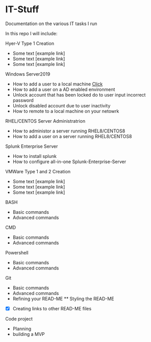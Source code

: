 # IT-Stuff
Documentation on the various IT tasks I run


In this repo I will include:

Hyer-V Type 1 Creation
* Some text [example link]
* Some text [example link]
* Some text [example link]

Windows Server2019
* How to add a user to a local machine [Click](https://github.com/urmarc443/IT-Stuff/blob/main/addANewUserToALocalMachine)
* How to add a user on a AD enabled environment
* Unlock account that has been locked do to user input incorrect password
* Unlock disabled account due to user inactivity
* How to remote to a local machine on your netowrk

RHEL/CENTOS Server Administratrion
* How to administor a server running RHEL8/CENTOS8
* How to add a user on a server running RHEL8/CENTOS8

Splunk Enterprise Server
* How to install splunk
* How to configure all-in-one Splunk-Enterprise-Server
  
VMWare Type 1 and 2 Creation
* Some text [example link]
* Some text [example link]
* Some text [example link]

BASH
* Basic commands
* Advanced commands

CMD
* Basic commands
* Advanced commands

Powershell
* Basic commands
* Advanced commands

Git
* Basic commands
* Advanced commands
* Refining your READ-ME
** Styling the READ-ME
- [x] Creating links to other READ-ME files
    
Code project
* Planning
* building a MVP
